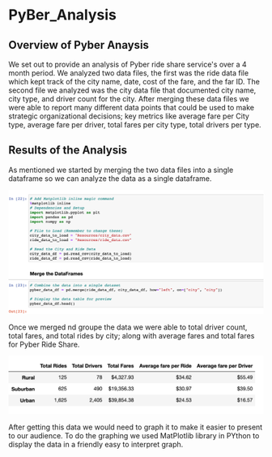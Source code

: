 # PyBer_Analysis

## Overview of Pyber Anaysis

We set out to provide an analysis of Pyber ride share service's over a 4 month period. We analyzed two data files, the first was the ride data file which kept track of the city name, date, cost of the fare, and the far ID. The second file we analyzed was the city data file that documented city name, city type, and driver count for the city. After merging these data files we were able to report many different data points that could be used to make strategic organizational decisions; key metrics like average fare per City type, average fare per driver, total fares per city type, total drivers per type.





## Results of the Analysis
As mentioned we started by merging the two data files into a single dataframe so we can analyze the data as a single dataframe.

![Merging_Code](https://github.com/austink24/PyBer_Analysis/blob/main/Pyber_Code1.png)

Once we merged nd groupe the data we were able to total driver count, total fares, and total rides by city; along with average fares and total fares for Pyber Ride Share.

![PyBer_Summary](https://github.com/austink24/PyBer_Analysis/blob/main/Pyber_Summary.png)

After getting this data we would need to graph it to make it easier to present to our audience. To do the graphing we used MatPlotlib library in PYthon to display the data in a friendly easy to interpret graph. 

